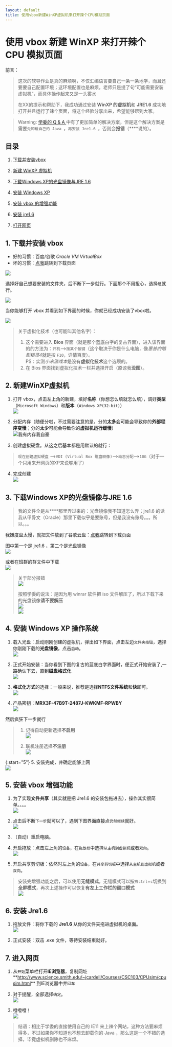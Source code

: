 ```yaml
---
layout: default
title: 使用vbox新建WinXP虚拟机来打开辣个CPU模拟页面
---
```


# 使用 vbox 新建 WinXP 来打开辣个 CPU 模拟页面

前言：
> 这次的软导作业是真的麻烦啊，不仅汇编语言要自己一条一条地学，而且还要要自己配置环境；这环境配置也是麻烦，老师只是提了句“可能需要安装虚拟机”，而具体操作起来又是一头雾水
>
>在XX的提示和帮助下，我成功通过安装 **WinXP 的虚拟机**和 **JRE1.6** 成功地打开并且运行了辣个页面，将这个经验分享出来，希望能够帮到大家。

> Warning: <a href="https://ks0508.github.io/SE-project/QA1/QA1" target="_blank">学委的 Q & A </a>中有了更加简单的解决方案，但是这个解决方案是需要`先卸载自己的 Java `，`再安装 Jre1.6 `，否则会**报错**（****说的）。

## 目录

1. <a href="#1">下载并安装vbox</a>

2. <a href="#2">新建 WinXP 虚拟机</a>

3. <a href="#3">下载Windows XP的光盘镜像与JRE 1.6</a>

4. <a href="#4">安装 Windows XP</a>

5. <a href="#5">安装 vbox 的增强功能</a>

6. <a href="#6">安装 jre1.6</a>

7. <a href="#7">打开网页</a>

## 1. <a name="1">下载并安装 vbox</a>


* 好的习惯：百度/谷歌 *Oracle VM VirtualBox*
* 坏的习惯：<a href="https://www.virtualbox.org/wiki/Downloads" target="_blank">点我</a>跳转到下载页面

![](images/002/vmboxdownload.png)

选择好自己想要安装的文件夹，后不断下一步就行。下面那个不用担心，选择`是`就行。

![](images/002/warning.png)

当你能够打开 vbox 并看到如下界面的时候，你就已经成功安装了vbox啦。

![](images/002/vboxstart.png)

> 关于虚拟化技术（也可能叫其他名字）：  
> 1. 这个需要进入 **Bios** 界面（就是那个蓝底白字的复古界面），进入该界面的的方法为：`开机`-->`按某个按键`（这个取决于你是什么电脑，像*惠普的暗影精灵4*就是按 `F10`，详情百度）。  
> PS：实测*小米游戏本*是没有**虚拟化技术**这个选项的。  
> 2. 在 Bios 界面找到虚拟化技术一栏并选择开启（原谅我**没图**）。

## 2. <a name="2">新建WinXP虚拟机</a>

1. 打开 vbox，点击左上角的新建，填好**名称**（你想怎么填就怎么填），调好**类型**（`Microsoft Windows`）和**版本**（`Windows XP(32-bit)`）  
![](images/002/classandversion.png)

2. 分配内存（随便分啦，不过需要注意的是，分的**太多**会可能会导致你的**外部程序变慢**；分的**太少**可能会导致你的**虚拟机运行缓慢**）  
![我有内存我自豪](images/002/memory.png)

3. 创建虚拟硬盘。从这之后基本都是用默认的就行：  
>`现在创建虚拟硬盘` -->`VDI (Virtual Box 磁盘映像)`-->`动态分配`-->`10G`（对于一个只用来开网页的XP来说够用了）

4. 完成创建  
![](images/002/finishcreat.png)

## 3. <a name="3">下载Windows XP的光盘镜像与JRE 1.6</a>

> 我的文件全是从****那里弄过来的：光盘镜像我不知道怎么弄；jre1.6 的话我从甲骨文（Oracle）那里下载似乎是要账号，但是我没有账号。。。所以。。。

我嫌度盘太慢，就把文件放到了谷歌云盘：<a href="https://drive.google.com/open?id=1FvoWeTK_Y4owMS4pzZBxLwpsxJoU0wG7" target="_blank">点我</a>跳转到下载页面

图中第一个是 jre1.6 ，第二个是光盘镜像  
![](images/002/wtnddl.png)

或者在班群的群文件中下载  
![](images/002/dlXPfromqq.png)

> 关于部分报错  
![](images/002/error.png)
>
> 按照学委的说法：是因为用 winrar 软件把 iso 文件解压了，所以下载下来的光盘镜像**请不要解压**  
![](images/002/sol01.png)  
![](images/002/sol02.png)

## 4. <a name="4">安装 Windows XP 操作系统</a>

1. 载入光盘：启动刚刚创建的虚拟机，弹出如下界面，点击左边`文件夹按钮`，选择你刚刚下载的**光盘镜像**，点击`启动`。  
![](images/002/choseadisk.png)

2. 正式开始安装：当你看到下图的复古的蓝底白字界面时，便正式开始安装了,一路确认下去，直到**磁盘格式化**  
![](images/002/startinstall.png)

3. **格式化方式**的选择：一般来说，推荐是选择**NTFS文件系统**和**快**即可。  
![](images/002/choseformat.png)

4. 产品密钥：**MRX3F-47B9T-2487J-KWKMF-RPWBY**  
![](images/002/key.png)

然后疯狂下一步就行
> 1. 记得自动更新选择**不启用**  
> ![](images/002/noupdate.png)
>
> 2. 联机注册选择**不注册**  
> ![](images/002/nosign.png)

{:start="5"}
5. 安装完成，并确定能够上网  
![](images/002/finishinstall.png)

## 5. <a name="5">安装 vbox 增强功能</a>

1. 为了实现**文件共享**（其实就是把 Jre1.6 的安装包拖进去），操作其实很简单。。。。  
![](images/002/installauguma.png)

2. 点击后不断`下一步`就可以了，遇到下图界面直接点`仍然继续`就好。  
![](images/002/installauguma02.png)

3. （自动）重启电脑。

4. 开启拖放：点击左上角的`设备`，在`拖放栏`中选择`从主机到虚拟机`或者`双向`。  
![](images/002/tuofang.png)

5. 开启共享剪切板：依然时左上角的`设备`，在`共享剪切板`中选择`从主机到虚拟机`或者`双向`。

> 安装完增强功能之后，可以使用**无缝模式**，无缝模式可以按`右ctrl`+`c`切换到**全屏模式**，再次上述操作可以恢复**有左上工作栏的窗口模式**  
> ![](images/002/nofeng.png)

## 6. <a name="6">安装 Jre1.6</a>

1. 拖放文件：将你下载的 **Jre1.6** 从你的文件夹拖进虚拟机的桌面。  
![](images/002/jrein.png)

2. 正式安装：双击 .exe 文件，等待安装结束就好。

## 7. <a name="7">进入网页</a>

1. 从`开始`菜单栏打开**IE浏览器**，复制网址**<a href="http://www.science.smith.edu/~jcardell/Courses/CSC103/CPUsim/cpusim.html" style="word-break: break-word">http://www.science.smith.edu/~jcardell/Courses/CSC103/CPUsim/cpusim.html</a>** 到IE浏览器中并`回车`

2. 对于提醒，全部选择`确定`。  
![](images/002/joininwebsite.png)

3. 噔噔噔！  
![](images/002/finish.png)



> 结语：相比于学委的直接使用自己的 IE11 来上辣个网站，这种方法要麻烦得多，不过如果你不知道也不想去卸载你的 Java ，那么这是一个不错的选择，毕竟虚拟机删除也不麻烦。
